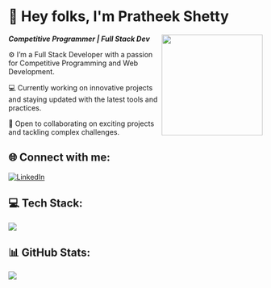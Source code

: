 # 👋 Hey folks, I'm Pratheek Shetty

<img align='right' src='https://upload.wikimedia.org/wikipedia/commons/8/83/The_GNU_logo.png' width='200'>

***Competitive Programmer | Full Stack Dev***

⚙️ I’m a Full Stack Developer with a passion for Competitive Programming and Web Development.

💻 Currently working on innovative projects and staying updated with the latest tools and practices. 

🤝 Open to collaborating on exciting projects and tackling complex challenges.

## 🌐 Connect with me:
[![LinkedIn](https://skillicons.dev/icons?i=linkedin)](https://linkedin.com/techshetty)

## 💻 Tech Stack:
[![](https://skillicons.dev/icons?i=html,css,js,java,c,cpp,python,react,nextjs,mongodb,express,laravel,php,gcp,git)]()

## 📊 GitHub Stats:
![](https://github-readme-streak-stats.herokuapp.com/?user=techshetty&theme=dark&hide_border=false)<br/>
